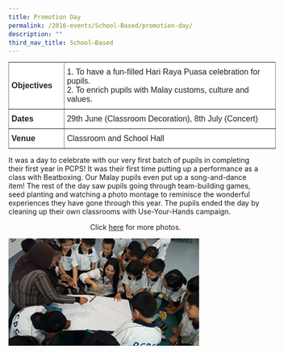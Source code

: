```yaml
---
title: Promotion Day
permalink: /2016-events/School-Based/promotion-day/
description: ""
third_nav_title: School–Based
---
```

<style type="text/css">
.tg  {border-collapse:collapse;border-spacing:0;margin:0px auto;}
.tg td{border-color:black;border-style:solid;border-width:1px;font-family:Arial, sans-serif;font-size:14px;
  overflow:hidden;padding:10px 5px;word-break:normal;}
.tg th{border-color:black;border-style:solid;border-width:1px;font-family:Arial, sans-serif;font-size:14px;
  font-weight:normal;overflow:hidden;padding:10px 5px;word-break:normal;}
.tg .tg-ejbf{background-color:#FFF;border-color:inherit;color:#222;font-size:16px;text-align:left;vertical-align:top}
.tg .tg-x4x2{background-color:#FFF;border-color:inherit;color:#222;font-size:16px;font-weight:bold;text-align:left;
  vertical-align:middle}
</style>
<table class="tg" style="undefined;table-layout: fixed; width: 530px">
<colgroup>
<col style="width: 110px">
<col style="width: 420px">
</colgroup>
<tbody>
  <tr>
    <td class="tg-x4x2">Objectives</td>
    <td class="tg-ejbf">1.    To have a fun-filled Hari Raya Puasa celebration for pupils.<br>2.     To enrich pupils with Malay customs, culture and values.</td>
  </tr>
  <tr>
    <td class="tg-x4x2">Dates</td>
    <td class="tg-ejbf">29th June (Classroom Decoration), 8th July (Concert)</td>
  </tr>
  <tr>
    <td class="tg-x4x2">Venue</td>
    <td class="tg-ejbf">Classroom and School Hall</td>
  </tr>
</tbody>
</table>

It was a day to celebrate with our very first batch of pupils in completing their first year in PCPS! It was their first time putting up a performance as a class with Beatboxing. Our Malay pupils even put up a song-and-dance item! The rest of the day saw pupils going through team-building games, seed planting and watching a photo montage to reminisce the wonderful experiences they have gone through this year. The pupils ended the day by cleaning up their own classrooms with Use-Your-Hands campaign.

  

<center>Click <a href="https://flic.kr/s/aHskUpYGrA">here</a> for more photos.</center>


<img src="/images/2016%20Promotion%20Day.jpeg" 
     style="width:75%">
